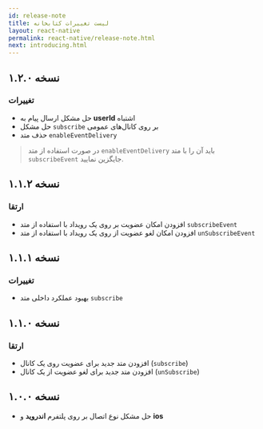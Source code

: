 ```yaml
---
id: release-note
title: لیست تغییرات کتابخانه
layout: react-native
permalink: react-native/release-note.html
next: introducing.html
---
```


## نسخه ۱.۲.۰
### تغییرات
* حل مشکل ارسال پیام به **userId** اشتباه
* حل مشکل `subscribe` بر روی کانال‌های عمومی
* حذف متد `enableEventDelivery`

> در صورت استفاده از متد `enableEventDelivery` باید آن را با متد `subscribeEvent` جایگزین نمایید.



## نسخه ۱.۱.۲
### ارتقا
* افزودن امکان عضویت بر روی یک رویداد با استفاده از متد `subscribeEvent`
* افزودن امکان لغو عضویت از روی یک رویداد با استفاده از متد `unSubscribeEvent`



## نسخه ۱.۱.۱
### تغییرات
* بهبود عملکرد داخلی متد `subscribe`


## نسخه ۱.۱.۰
### ارتقا
*  افزودن متد جدید برای عضویت روی یک کانال  (`subscribe`)
* افزودن متد جدید برای لغو عضویت از یک کانال (`unSubscribe`)


## نسخه ۱.۰.۰

* حل مشکل نوع اتصال بر روی پلتفرم **اندروید** و **ios**

